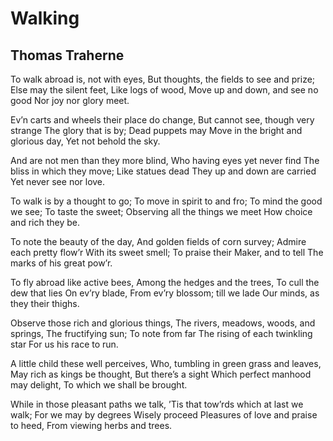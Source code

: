 # Walking
## Thomas Traherne
To walk abroad is, not with eyes,
But thoughts, the fields to see and prize;
Else may the silent feet,
Like logs of wood,
Move up and down, and see no good
Nor joy nor glory meet.

Ev’n carts and wheels their place do change,
But cannot see, though very strange
The glory that is by;
Dead puppets may
Move in the bright and glorious day,
Yet not behold the sky.

And are not men than they more blind,
Who having eyes yet never find
The bliss in which they move;
Like statues dead
They up and down are carried
Yet never see nor love.

To walk is by a thought to go;
To move in spirit to and fro;
To mind the good we see;
To taste the sweet;
Observing all the things we meet
How choice and rich they be.

To note the beauty of the day,
And golden fields of corn survey;
Admire each pretty flow’r
With its sweet smell;
To praise their Maker, and to tell
The marks of his great pow’r.

To fly abroad like active bees,
Among the hedges and the trees,
To cull the dew that lies
On ev’ry blade,
From ev’ry blossom; till we lade
Our minds, as they their thighs.

Observe those rich and glorious things,
The rivers, meadows, woods, and springs,
The fructifying sun;
To note from far
The rising of each twinkling star
For us his race to run.

A little child these well perceives,
Who, tumbling in green grass and leaves,
May rich as kings be thought,
But there’s a sight
Which perfect manhood may delight,
To which we shall be brought.

While in those pleasant paths we talk,
’Tis that tow’rds which at last we walk;
For we may by degrees
Wisely proceed
Pleasures of love and praise to heed,
From viewing herbs and trees.